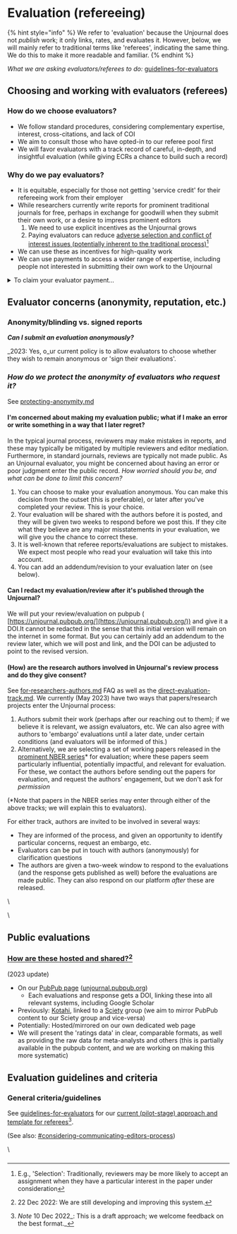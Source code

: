# Evaluation (refereeing)



{% hint style="info" %}
We refer to 'evaluation' because the Unjournal does not _publish_ work; it only links, rates, and evaluates it. However, below, we will mainly refer to traditional terms like 'referees', indicating the same thing. We do this to make it more readable and familiar.
{% endhint %}

_What we are asking evaluators/referees to do:_ [guidelines-for-evaluators](../policies-projects-evaluation-workflow/evaluation/guidelines-for-evaluators/ "mention")



## Choosing and working with evaluators (referees)

### How do we choose evaluators?

* We follow standard procedures, considering complementary expertise, interest, cross-citations, and lack of COI
* We aim to consult those who have opted-in to our referee pool first
* We will favor evaluators with a track record of careful, in-depth, and insightful evaluation (while giving ECRs a chance to build such a record)

### Why do we pay evaluators?

* It is equitable, especially for those not getting 'service credit' for their refereeing work from their employer
* While researchers currently write reports for prominent traditional journals for free, perhaps in exchange for goodwill when they submit their own work, or a desire to impress prominent editors&#x20;
  1. We need to use explicit incentives as the Unjournal grows
  2. Paying evaluators can reduce [adverse selection and conflict of interest issues (potentially inherent to the traditional process)](#user-content-fn-1)[^1] &#x20;
* We can use these as incentives for high-quality work
* We can use payments to access a wider range of expertise, including people not interested in submitting their own work to the Unjournal

<details>

<summary>To claim your evaluator payment...</summary>

Please see:

[#submitting-and-paying-expenses-claims](../management-tech-details-discussion/hosting-and-platforms/fiscal-hosting-and-expenses.md#submitting-and-paying-expenses-claims "mention")

</details>



## Evaluator concerns (anonymity, reputation, etc.)

### Anonymity/blinding vs. signed reports

_**Can I submit an evaluation anonymously?**_&#x20;

_2023: Yes, o_ur current policy is to allow evaluators to choose whether they wish to remain anonymous or 'sign their evaluations'.&#x20;



### _**How do we protect the anonymity of evaluators who request it?**_  &#x20;

See [protecting-anonymity.md](../policies-projects-evaluation-workflow/evaluation/protecting-anonymity.md "mention")



#### I'm concerned about making my evaluation public; what if I make an error or write something in a way that I later regret?

In the typical journal process, reviewers may make mistakes in reports, and these may typically be mitigated by multiple reviewers and editor mediation. Furthermore, in standard journals,  reviews are typically not made public. As an Unjournal evaluator, you might be concerned about having an error or poor judgment enter the public record. _How worried should you be, and what can be done to limit this concern?_

1. You can choose to make your evaluation anonymous. You can make this decision from the outset (this is preferable), or later after you've completed your review. This is your choice.
2. Your evaluation will be shared with the authors before it is posted, and they will be given two weeks to respond before we post this. If they cite what they believe are any major misstatements in your evaluation, we will give you the chance to correct these.&#x20;
3. It is well-known that referee reports/evaluations are subject to mistakes. We expect most people who read your evaluation will take this into account.&#x20;
4. You can add an addendum/revision to your evaluation later on (see below).



#### Can I redact my evaluation/review after it's published through the Unjournal?

&#x20;We will put your review/evaluation on pubpub ( [https://unjournal.pubpub.org/](https://unjournal.pubpub.org/)) and give it a DOI.It cannot be redacted in the sense that this initial version will remain on the internet in some format. But you can certainly add an addendum to the review later, which we will post and link, and the DOI can be adjusted to point to the revised version.&#x20;



#### (How) are the research authors involved in Unjournal's review process and do they give consent?

See [for-researchers-authors.md](for-researchers-authors.md "mention") FAQ as well as the [direct-evaluation-track.md](../policies-projects-evaluation-workflow/considering-projects/direct-evaluation-track.md "mention"). We currently (May 2023) have two ways that papers/research projects enter the Unjournal process:

1. Authors submit their work (perhaps after our reaching out to them); if we believe it is relevant, we assign evaluators, etc. We can also agree with authors to 'embargo' evaluations until a later date, under certain conditions (and evaluators will be informed of this.)
2. Alternatively, we are selecting a set of working papers released in the [prominent NBER series](https://www.nber.org/papers?page=1\&perPage=50\&sortBy=public\_date)\* for evaluation; where these papers seem particularly influential, potentially impactful, and relevant for evaluation. For these, we contact the authors before sending out the papers for evaluation, and request the authors' engagement, but we don't ask for _permission_

(\*Note that papers in the NBER series may enter through either of the above tracks; we will explain this to evaluators).&#x20;

For either track, authors are invited to be involved in several ways:

* They are informed of the process, and given an opportunity to identify particular concerns, request an embargo, etc.&#x20;
* Evaluators can be put in touch with authors (anonymously) for clarification questions
* The authors are given a two-week window to respond to the evaluations (and the response gets published as well) before the evaluations are made public.  They can also respond on our platform _after_ these are released.











\


\




##

## Public evaluations

### [How are these hosted and shared?](#user-content-fn-2)[^2]

(2023 update)

* On our [PubPub page](https://unjournal.pubpub.org/) ([unjournal.pubpub.org](https://unjournal.pubpub.org/))
  * Each evaluations and response gets a DOI, linking these into all relevant systems, including Google Scholar
* Previously: [Kotahi](https://kotahi.community/), linked to a [Sciety](https://sciety.org/) group (we aim to mirror PubPub content to our Sciety group and vice-versa)&#x20;
* Potentially: Hosted/mirrored on our own dedicated web page
* We will present the 'ratings data' in clear, comparable formats, as well as providing the raw data for meta-analysts and others (this is partially available in the pubpub content, and we are working on making this more systematic)







## Evaluation guidelines and criteria

### General criteria/guidelines

See [guidelines-for-evaluators](../policies-projects-evaluation-workflow/evaluation/guidelines-for-evaluators/ "mention") for our [current (pilot-stage) approach and template for referees](#user-content-fn-3)[^3].&#x20;

(See also: [#considering-communicating-editors-process](../policies-projects-evaluation-workflow/considering-projects/#considering-communicating-editors-process "mention"))



\






###



[^1]: E.g., 'Selection': Traditionally, reviewers may be more likely to accept an assignment when they have a particular interest in the paper under consideration

[^2]: 22 Dec 2022: We are still developing and improving this system.

[^3]: _Note_ 10 Dec 2022_: This is a  draft approach; we welcome feedback on the best format._

